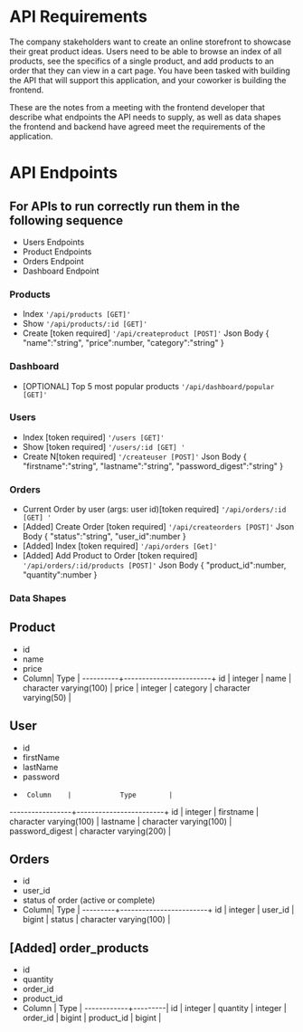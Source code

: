# API Requirements
The company stakeholders want to create an online storefront to showcase their great product ideas. Users need to be able to browse an index of all products, see the specifics of a single product, and add products to an order that they can view in a cart page. You have been tasked with building the API that will support this application, and your coworker is building the frontend.

These are the notes from a meeting with the frontend developer that describe what endpoints the API needs to supply, as well as data shapes the frontend and backend have agreed meet the requirements of the application.

# API Endpoints
## For APIs to run correctly run them in the following sequence
* Users Endpoints
* Product Endpoints
* Orders Endpoint
* Dashboard Endpoint

### Products
* Index `'/api/products [GET]'`
* Show `'/api/products/:id [GET]'`
* Create [token required] `'/api/createproduct [POST]'`
Json Body 
{
    "name":"string",
    "price":number,
    "category":"string"
}

### Dashboard
* [OPTIONAL] Top 5 most popular products `'/api/dashboard/popular [GET]'`

### Users
* Index [token required] `'/users [GET]'`
* Show [token required] `'/users/:id [GET] '`
* Create N[token required] `'/createuser [POST]'`
Json Body
{
    "firstname":"string",
    "lastname":"string",
    "password_digest":"string"
}

### Orders
* Current Order by user (args: user id)[token required] `'/api/orders/:id [GET] '`
* [Added] Create Order [token required] `'/api/createorders [POST]'`
Json Body
{
    "status":"string",
    "user_id":number
}
* [Added] Index [token required] `'/api/orders [Get]'`
* [Added] Add Product to Order [token required] `'/api/orders/:id/products [POST]'`
Json Body
{
    "product_id":number,
    "quantity":number
}



### Data Shapes
## Product
* id
* name
* price
*   Column|            Type        |
----------+------------------------+
 id       | integer                |
 name     | character varying(100) |
 price    | integer                |
 category | character varying(50)  |


## User
* id
* firstName
* lastName
* password
*      Column    |            Type        |
-----------------+------------------------+
 id              | integer                |
 firstname       | character varying(100) |
 lastname        | character varying(100) |
 password_digest | character varying(200) |

## Orders
* id
* user_id
* status of order (active or complete)
*  Column|          Type          |
---------+------------------------+
 id      | integer                |
 user_id | bigint                 |
 status  | character varying(100) |
 
## [Added] order_products
* id
* quantity
* order_id
* product_id
*  Column   |  Type   |
------------+---------|
 id         | integer |
 quantity   | integer |
 order_id   | bigint  |
 product_id | bigint  |
